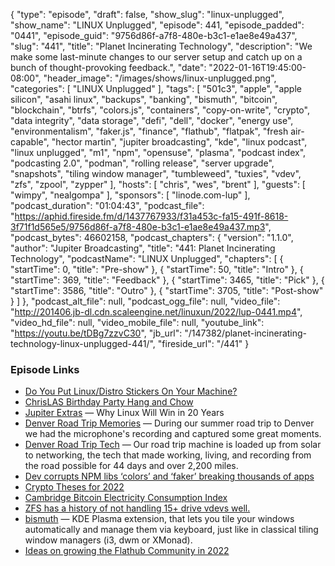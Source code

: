 {
  "type": "episode",
  "draft": false,
  "show_slug": "linux-unplugged",
  "show_name": "LINUX Unplugged",
  "episode": 441,
  "episode_padded": "0441",
  "episode_guid": "9756d86f-a7f8-480e-b3c1-e1ae8e49a437",
  "slug": "441",
  "title": "Planet Incinerating Technology",
  "description": "We make some last-minute changes to our server setup and catch up on a bunch of thought-provoking feedback.",
  "date": "2022-01-16T19:45:00-08:00",
  "header_image": "/images/shows/linux-unplugged.png",
  "categories": [
    "LINUX Unplugged"
  ],
  "tags": [
    "501c3",
    "apple",
    "apple silicon",
    "asahi linux",
    "backups",
    "banking",
    "bismuth",
    "bitcoin",
    "blockchain",
    "btrfs",
    "colors.js",
    "containers",
    "copy-on-write",
    "crypto",
    "data integrity",
    "data storage",
    "defi",
    "dell",
    "docker",
    "energy use",
    "environmentalism",
    "faker.js",
    "finance",
    "flathub",
    "flatpak",
    "fresh air-capable",
    "hector martin",
    "jupiter broadcasting",
    "kde",
    "linux podcast",
    "linux unplugged",
    "m1",
    "npm",
    "opensuse",
    "plasma",
    "podcast index",
    "podcasting 2.0",
    "podman",
    "rolling release",
    "server upgrade",
    "snapshots",
    "tiling window manager",
    "tumbleweed",
    "tuxies",
    "vdev",
    "zfs",
    "zpool",
    "zypper"
  ],
  "hosts": [
    "chris",
    "wes",
    "brent"
  ],
  "guests": [
    "wimpy",
    "nealgompa"
  ],
  "sponsors": [
    "linode.com-lup"
  ],
  "podcast_duration": "01:04:43",
  "podcast_file": "https://aphid.fireside.fm/d/1437767933/f31a453c-fa15-491f-8618-3f71f1d565e5/9756d86f-a7f8-480e-b3c1-e1ae8e49a437.mp3",
  "podcast_bytes": 46602158,
  "podcast_chapters": {
    "version": "1.1.0",
    "author": "Jupiter Broadcasting",
    "title": "441: Planet Incinerating Technology",
    "podcastName": "LINUX Unplugged",
    "chapters": [
      {
        "startTime": 0,
        "title": "Pre-show"
      },
      {
        "startTime": 50,
        "title": "Intro"
      },
      {
        "startTime": 369,
        "title": "Feedback"
      },
      {
        "startTime": 3465,
        "title": "Pick"
      },
      {
        "startTime": 3586,
        "title": "Outro"
      },
      {
        "startTime": 3705,
        "title": "Post-show"
      }
    ]
  },
  "podcast_alt_file": null,
  "podcast_ogg_file": null,
  "video_file": "http://201406.jb-dl.cdn.scaleengine.net/linuxun/2022/lup-0441.mp4",
  "video_hd_file": null,
  "video_mobile_file": null,
  "youtube_link": "https://youtu.be/tDBg7zzvC30",
  "jb_url": "/147382/planet-incinerating-technology-linux-unplugged-441/",
  "fireside_url": "/441"
}


### Episode Links

  * [Do You Put Linux/Distro Stickers On Your Machine?](https://www.reddit.com/r/linux/comments/s5ai0z/do_you_put_linuxdistro_stickers_on_your_machine/ "Do You Put Linux/Distro Stickers On Your Machine?")
  * [ChrisLAS Birthday Party Hang and Chow](https://www.meetup.com/jupiterbroadcasting/events/283100421 "ChrisLAS Birthday Party Hang and Chow")
  * [Jupiter Extras](https://extras.show/79 "Jupiter Extras") — Why Linux Will Win in 20 Years
  * [Denver Road Trip Memories](https://extras.show/80 "Denver Road Trip Memories") — During our summer road trip to Denver we had the microphone's recording and captured some great moments.
  * [Denver Road Trip Tech](https://extras.show/81 "Denver Road Trip Tech") — Our road trip machine is loaded up from solar to networking, the tech that made working, living, and recording from the road possible for 44 days and over 2,200 miles.
  * [Dev corrupts NPM libs ‘colors’ and ‘faker’ breaking thousands of apps](https://www.bleepingcomputer.com/news/security/dev-corrupts-npm-libs-colors-and-faker-breaking-thousands-of-apps/ "Dev corrupts NPM libs ‘colors’ and ‘faker’ breaking thousands of apps")
  * [Crypto Theses for 2022](https://messari.io/pdf/messari-report-crypto-theses-for-2022.pdf "Crypto Theses for 2022")
  * [Cambridge Bitcoin Electricity Consumption Index](https://ccaf.io/cbeci/index/comparisons "Cambridge Bitcoin Electricity Consumption Index")
  * [ZFS has a history of not handling 15+ drive vdevs well.](https://www.truenas.com/community/threads/12-disk-vdev.54836/post-381551 "ZFS has a history of not handling 15+ drive vdevs well.")
  * [bismuth](https://github.com/Bismuth-Forge/bismuth "bismuth") — KDE Plasma extension, that lets you tile your windows automatically and manage them via keyboard, just like in classical tiling window managers (i3, dwm or XMonad).
  * [Ideas on growing the Flathub Community in 2022](https://discourse.flathub.org/t/ideas-on-growing-the-flathub-community-in-2022/2053 "Ideas on growing the Flathub Community in 2022")


